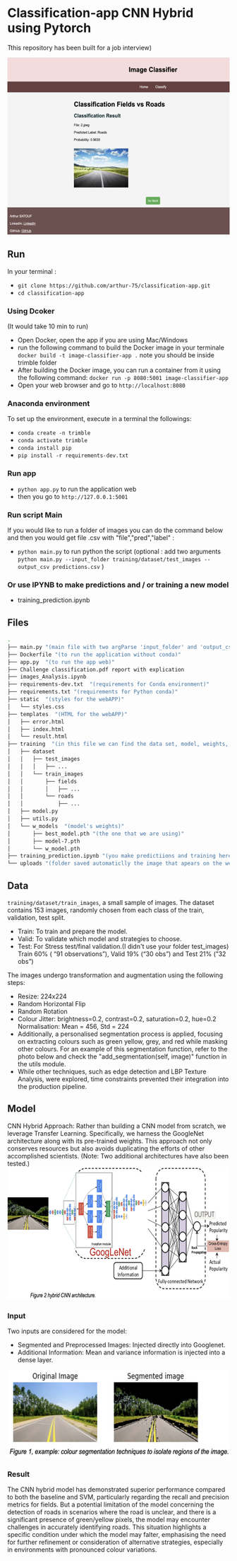 # Classification-app CNN Hybrid using Pytorch

Tthis repository has been built for a job interview)

<img src="https://github.com/arthur-75/classification-app/blob/main/static/webapp.png" width="600" height="400">

## Run  

In your terminal  :

* `git clone https://github.com/arthur-75/classification-app.git`
* `cd classification-app`

### Using Dcoker 
(It would take 10 min to run)
* Open Docker, open the app if you are using Mac/Windows
* run the following command to build the Docker image in your terminale  `docker build -t image-classifier-app .` note you should be inside trimble folder 
* After building the Docker image, you can run a container from it using the following command: `docker run -p 8080:5001 image-classifier-app`
* Open your web browser and go to `http://localhost:8080`

### Anaconda environment

To set up the environment, execute in a terminal the followings:

* `conda create -n trimble`
* `conda activate trimble`
* `conda install pip`
* `pip install -r requirements-dev.txt`

### Run app
* `python app.py` to run the application web
* then you go to `http://127.0.0.1:5001`

### Run script Main 
If you would like to run a folder of images you can do the command below and then you would get file .csv with "file","pred","label" : 
* `python main.py` to run python the script (optional : add two arguments `python main.py --input_folder training/dataset/test_images --output_csv predictions.csv` )

### Or use IPYNB to make predictions and / or training a new model
* training_prediction.ipynb



## Files 
```bash
.
├── main.py "(main file with two argParse 'input_folder' and 'output_csv'  )"
├── Dockerfile "(to run the application without conda)"
├── app.py  "(to run the app web)"
├── Challenge classification.pdf report with explication 
├── images_Analysis.ipynb  
├── requirements-dev.txt  "(requirements for Conda environment)"
├── requirements.txt "(requirements for Python conda)"
├── static  "(styles for the webAPP)"
│   └── styles.css
├── templates  "(HTML for the webAPP)"
│   ├── error.html
│   ├── index.html
│   └── result.html
├── training  "(in this file we can find the data set, model, weights, and utils functions)"
│   ├── dataset
│   │   ├── test_images
│   │   │   ├── ...
│   │   └── train_images
│   │       ├── fields
│   │       │   ├── ...
│   │       └── roads
│   │           ├── ...
│   ├── model.py
│   ├── utils.py
│   └── w_models  "(model's weights)"
│       ├── best_model.pth "(the one that we are using)"
│       ├── model-7.pth
│       └── w_model.pth
├── training_prediction.ipynb "(you make predictiions and training here )"
└── uploads "(folder saved automaticlly the image that apears on the web APP )"
```

## Data

``training/dataset/train_images``, a small sample of images. The dataset contains 153 images,  randomly chosen from each class of the train, validation, test split.
* Train: To train and prepare the model. 
* Valid: To validate which model and  strategies to choose.  
* Test: For Stress test/final validation.(I didn't use your folder test_images)
Train 60% ( “91 observations”), Valid 19% (“30 obs”) and  Test 21% (”32 obs”)

The images undergo transformation and augmentation using the following steps:
* Resize: 224x224
* Random Horizontal Flip
* Random Rotation
* Colour Jitter: brightness=0.2, contrast=0.2, saturation=0.2, hue=0.2 Normalisation: Mean = 456, Std = 224
* Additionally, a personalised segmentation process is applied, focusing on extracting colours such as green yellow, grey, and red while masking other colours. For an example of this segmentation function, refer to the photo below and check the "add_segmentation(self, image)" function in the utils module.
* While other techniques, such as edge detection and LBP Texture Analysis, were explored, time constraints prevented their integration into the production pipeline.


## Model

CNN Hybrid Approach:
Rather than building a CNN model from scratch, we leverage Transfer Learning. Specifically, we harness the GoogleNet architecture along with its pre-trained weights. This approach not only conserves resources but also avoids duplicating the efforts of other accomplished scientists. (Note: Two additional architectures have also been tested.)
<img src="https://github.com/arthur-75/classification-app/blob/main/static/model_ex.png" width="700" height="300">


### Input
Two inputs are considered for the model:

* Segmented and Preprocessed Images: Injected directly into Googlenet.
* Additional Information: Mean and variance information is injected into a dense layer.
  
<img src="https://github.com/arthur-75/classification-app/blob/main/static/image_ex.png" width="600" height="200">


###  Result 
The CNN hybrid model has demonstrated superior performance compared to both the baseline and SVM, particularly regarding the recall and precision metrics for fields. But a potential limitation of the model concerning the detection of roads in scenarios where the road is unclear, and there is a significant presence of green/yellow pixels, the model may encounter challenges in accurately identifying roads. This situation highlights a specific condition under which the model may falter, emphasising the need for further refinement or consideration of alternative strategies, especially in environments with pronounced colour variations.
